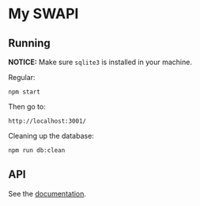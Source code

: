 # My SWAPI

## Running

**NOTICE:** Make sure `sqlite3` is installed in your machine.

Regular:

```
npm start
```

Then go to:

```
http://localhost:3001/
```

Cleaning up the database:
```
npm run db:clean
```

## API

See the [documentation](https://documenter.getpostman.com/view/400811/swapi/71FWBDk).
